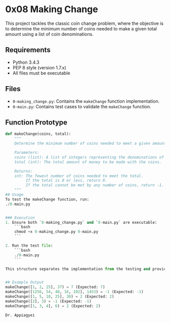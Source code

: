 # 0x08 Making Change

This project tackles the classic coin change problem, where the objective is to determine the minimum number of coins needed to make a given total amount using a list of coin denominations.

## Requirements

- Python 3.4.3
- PEP 8 style (version 1.7.x)
- All files must be executable

## Files

- `0-making_change.py`: Contains the `makeChange` function implementation.
- `0-main.py`: Contains test cases to validate the `makeChange` function.

## Function Prototype

```python
def makeChange(coins, total):
    """
    Determine the minimum number of coins needed to meet a given amount total.

    Parameters:
    coins (list): A list of integers representing the denominations of the coins.
    total (int): The total amount of money to be made with the coins.

    Returns:
    int: The fewest number of coins needed to meet the total.
         If the total is 0 or less, return 0.
         If the total cannot be met by any number of coins, return -1.
    """
## Usage
To test the makeChange function, run:
./0-main.py


### Execution
1. Ensure both `0-making_change.py` and `0-main.py` are executable:
    ```bash
    chmod +x 0-making_change.py 0-main.py
    ```

2. Run the test file:
    ```bash
    ./0-main.py
    ```

This structure separates the implementation from the testing and provides clear documentation on how to use and test the `makeChange` function.


## Example Output
makeChange([1, 2, 25], 37) = 7 (Expected: 7)
makeChange([1256, 54, 48, 16, 102], 1453) = -1 (Expected: -1)
makeChange([1, 5, 10, 25], 30) = 2 (Expected: 2)
makeChange([2], 3) = -1 (Expected: -1)
makeChange([1, 3, 4], 6) = 2 (Expected: 2)

Dr. Appiagyei
